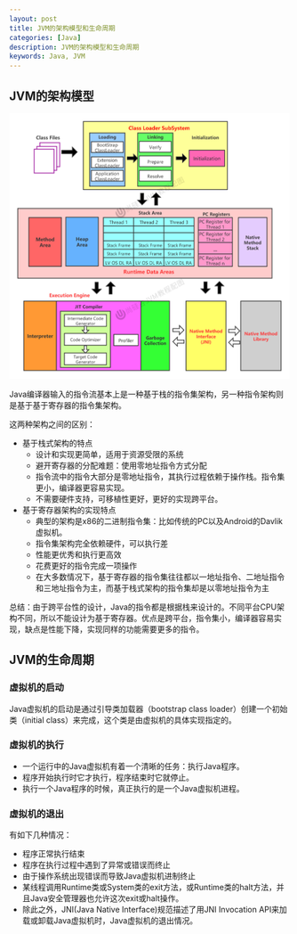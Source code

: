 ```yaml
---
layout: post
title: JVM的架构模型和生命周期
categories: [Java]
description: JVM的架构模型和生命周期
keywords: Java, JVM
---
```


## JVM的架构模型

![JVM整体结构](https://github.com/qinchunabng/qinchunabng.github.io/blob/master/images/posts/java/JVM%E6%9E%B6%E6%9E%84-%E8%8B%B1.jpg?raw=true)

Java编译器输入的指令流基本上是一种基于栈的指令集架构，另一种指令架构则是基于基于寄存器的指令集架构。

这两种架构之间的区别：
- 基于栈式架构的特点
  - 设计和实现更简单，适用于资源受限的系统
  - 避开寄存器的分配难题：使用零地址指令方式分配
  - 指令流中的指令大部分是零地址指令，其执行过程依赖于操作栈。指令集更小，编译器更容易实现。
  - 不需要硬件支持，可移植性更好，更好的实现跨平台。
- 基于寄存器架构的实现特点
  - 典型的架构是x86的二进制指令集：比如传统的PC以及Android的Davlik虚拟机。
  - 指令集架构完全依赖硬件，可以执行差
  - 性能更优秀和执行更高效
  - 花费更好的指令完成一项操作
  - 在大多数情况下，基于寄存器的指令集往往都以一地址指令、二地址指令和三地址指令为主，而基于栈式架构的指令集却是以零地址指令为主

总结：由于跨平台性的设计，Java的指令都是根据栈来设计的。不同平台CPU架构不同，所以不能设计为基于寄存器。优点是跨平台，指令集小，编译器容易实现，缺点是性能下降，实现同样的功能需要更多的指令。

## JVM的生命周期

### 虚拟机的启动

Java虚拟机的启动是通过引导类加载器（bootstrap class loader）创建一个初始类（initial class）来完成，这个类是由虚拟机的具体实现指定的。

### 虚拟机的执行

- 一个运行中的Java虚拟机有着一个清晰的任务：执行Java程序。
- 程序开始执行时它才执行，程序结束时它就停止。
- 执行一个Java程序的时候，真正执行的是一个Java虚拟机进程。

### 虚拟机的退出

有如下几种情况：

- 程序正常执行结束
- 程序在执行过程中遇到了异常或错误而终止
- 由于操作系统出现错误而导致Java虚拟机进制终止
- 某线程调用Runtime类或System类的exit方法，或Runtime类的halt方法，并且Java安全管理器也允许这次exit或halt操作。
- 除此之外，JNI(Java Native Interface)规范描述了用JNI Invocation API来加载或卸载Java虚拟机时，Java虚拟机的退出情况。

